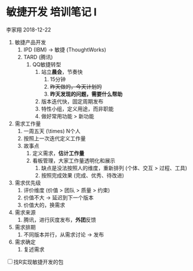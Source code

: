 敏捷开发 培训笔记 I
================
李家翔
2018-12-22

1.  敏捷产品开发
    1.  IPD (IBM) -\> 敏捷 (ThoughtWorks)
    2.  TARD (腾讯)
        1.  QQ敏捷转型
            1.  站立**晨会**，节奏快
                1.  15分钟
                2.  ~~昨天做的，今天计划的~~
                3.  **昨天发现的问题，需要什么帮助**
            2.  版本迭代快，固定周期发布
            3.  特性小组，定义用途，而非职能
            4.  做好常用功能 \> 新功能
2.  需求工作量
    1.  一周五天 \(\times\) N个人
    2.  按照上一次迭代定义工作量
    3.  故事点
        1.  定义需求，**估计工作量**
        2.  看板管理，大家工作量透明化和展示
            1.  缺点是没法按照人的维度，重新排列 (个体、交互 \> 过程、工具)
            2.  按照完成效果 (完成、优秀、待改进)
3.  需求优先级
    1.  评价维度 (价值 \> 团队 \> 质量 \> 约束)
    2.  价值不大 -\> 延迟到下一个版本
    3.  价值大的，换需求
4.  需求来源
    1.  腾讯，进行灰度发布，**外团**反馈
5.  需求排期
    1.  不同版本并行，从需求讨论 -\> 发布
6.  需求确定
    1.  复述需求

<input type="checkbox" id="checkbox1" class="styled">找R实现敏捷开发的包

